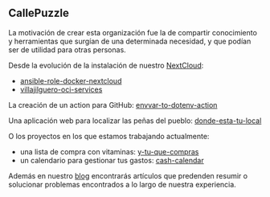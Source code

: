 ## CallePuzzle

La motivación de crear esta organización fue la de compartir conocimiento y herramientas que surgían de una determinada necesidad, y que podían ser de utilidad para otras personas.

Desde la evolución de la instalación de nuestro [NextCloud](https://nextcloud.com):
- [ansible-role-docker-nextcloud](https://github.com/CallePuzzle/ansible-role-docker-nextcloud)
- [villajilguero-oci-services](https://github.com/CallePuzzle/villajilguero-oci-services)

La creación de un action para GitHub: [envvar-to-dotenv-action](https://github.com/CallePuzzle/envvar-to-dotenv-action)

Una aplicación web para localizar las peñas del pueblo: [donde-esta-tu-local](https://github.com/CallePuzzle/donde-esta-tu-local)

O los proyectos en los que estamos trabajando actualmente:
- una lista de compra con vitaminas: [y-tu-que-compras](https://github.com/CallePuzzle/y-tu-que-compras)
- un calendario para gestionar tus gastos: [cash-calendar](https://github.com/CallePuzzle/cash-calendar)

Además en nuestro [blog](https://www.callepuzzle.com/blog) encontrarás artículos que predenden resumir o solucionar problemas encontrados a lo largo de nuestra experiencia.
